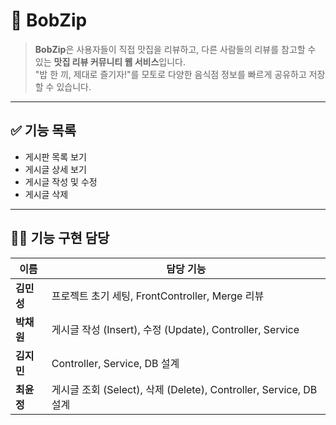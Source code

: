 # 🍱 BobZip

> **BobZip**은 사용자들이 직접 맛집을 리뷰하고, 다른 사람들의 리뷰를 참고할 수 있는 **맛집 리뷰 커뮤니티 웹 서비스**입니다.  
> "밥 한 끼, 제대로 즐기자!"를 모토로 다양한 음식점 정보를 빠르게 공유하고 저장할 수 있습니다.

---

## ✅ 기능 목록

- 게시판 목록 보기
- 게시글 상세 보기
- 게시글 작성 및 수정
- 게시글 삭제

---

## 👨‍💻 기능 구현 담당

| 이름 | 담당 기능 |
|------|-----------|
| **김민성** | 프로젝트 초기 세팅, FrontController, Merge 리뷰 |
| **박채원** | 게시글 작성 (Insert), 수정 (Update), Controller, Service |
| **김지민** | Controller, Service, DB 설계 |
| **최윤정** | 게시글 조회 (Select), 삭제 (Delete), Controller, Service, DB 설계 |
